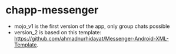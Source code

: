 # chapp-messenger

* mojo_v1 is the first version of the app, only group chats possible
* version_2 is based on this template: https://github.com/ahmadnurhidayat/Messenger-Android-XML-Template.
